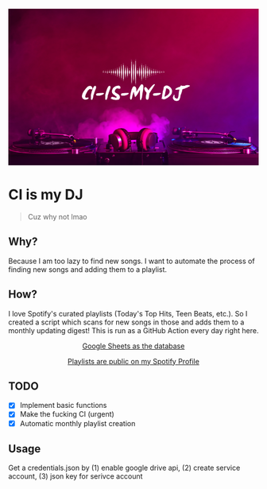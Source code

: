 ![Logo](assets/ci-is-my-dj.png)

# CI is my DJ

> Cuz why not lmao

## Why?

Because I am too lazy to find new songs. I want to automate the process of finding new songs and adding them to a playlist.

## How?

I love Spotify's curated playlists (Today's Top Hits, Teen Beats, etc.). So I created a script which scans for new songs in those and adds them to a monthly updating digest! This is run as a GitHub Action every day right here.

<p align="center">
    <a href="https://docs.google.com/spreadsheets/d/18B2xp9Oi4o4ZBESBdRpoedA4T9CItZDkxEYxy_s-wBc/edit?usp=sharing">Google Sheets as the database</a>
</p>

<p align="center">
    <a href="https://open.spotify.com/user/djnkqfurl9v8ewx0mxpr68znh?si=ptZitSAETluyE3TtGrj59w">Playlists are public on my Spotify Profile</a>
</p>

## TODO

- [x] Implement basic functions
- [x] Make the fucking CI (urgent)
- [x] Automatic monthly playlist creation

## Usage

Get a credentials.json by (1) enable google drive api, (2) create service account, (3) json key for serivce account
